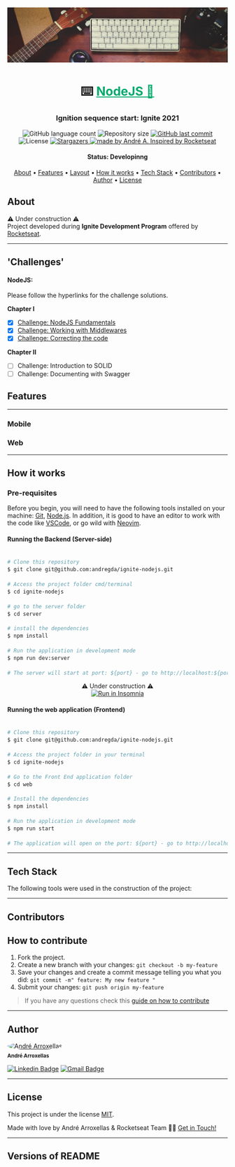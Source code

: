 <h1 align="center">
    <img alt="Banner" title="#Banner" src="./assets/banner.jpg" />
</h1>

<h1 align="center">
    ⌨️ <a href="#" style="color:#04aa6d"> NodeJS 🚀 </a>
</h1>

<h3 align="center">
	Ignition sequence start: Ignite 2021
</h3>

<p align="center">
  <img alt="GitHub language count" src="https://img.shields.io/github/languages/count/andregda/ignite-nodejs?color=%2304D361">

  <img alt="Repository size" src="https://img.shields.io/github/repo-size/andregda/ignite-nodejs">

  <a href="https://github.com/andregda/ignite-nodejs/commits/master">
    <img alt="GitHub last commit" src="https://img.shields.io/github/last-commit/andregda/ignite-nodejs">
  </a>
    
   <img alt="License" src="https://img.shields.io/badge/license-MIT-brightgreen">
   <a href="https://github.com/andregda/ignite-nodejs/stargazers">
    <img alt="Stargazers" src="https://img.shields.io/github/stars/andregda/ignite-nodejs?style=social">
  </a>

  <a href="https://andregda.github.io">
    <img alt="made by André A. Inspired by Rocketseat " src="https://img.shields.io/badge/made%20by-andregda-%237519C1">
  </a>
</p>


<h4 align="center"> 
	 Status: Developinng
</h4>

<p align="center">
 <a href="#about">About</a> •
 <a href="#features">Features</a> •
 <a href="#layout">Layout</a> • 
 <a href="#how-it-works">How it works</a> • 
 <a href="#tech-stack">Tech Stack</a> • 
 <a href="#contributors">Contributors</a> • 
 <a href="#author">Author</a> • 
 <a href="#user-content-license">License</a>

</p>


## About

⚠️  Under construction ⚠️
</br>
Project developed during **Ignite Development Program** offered by [Rocketseat](https://www.rocketseat.com.br/).

---

## 'Challenges'

#### NodeJS:

Please follow the hyperlinks for the challenge solutions.

**Chapter I**
- [x] [Challenge: NodeJS Fundamentals](https://github.com/andregda/ignite-nodejs/tree/main/challenges/D1.1)
- [x] [Challenge: Working with Middlewares](https://github.com/andregda/ignite-nodejs/tree/main/challenges/D1.2)
- [x] [Challenge: Correcting the code](https://github.com/andregda/ignite-nodejs/tree/main/challenges/D1.3)

**Chapter II**
- [ ] Challenge: Introduction to SOLID
- [ ] Challenge: Documenting with Swagger

## Features

---

### Mobile

### Web

---

## How it works

### Pre-requisites

Before you begin, you will need to have the following tools installed on your machine:
[Git](https://git-scm.com), [Node.js](https://nodejs.org/en/).
In addition, it is good to have an editor to work with the code like [VSCode](https://code.visualstudio.com/), or go wild with [Neovim](https://neovim.io/).

#### Running the Backend (Server-side)

```bash

# Clone this repository
$ git clone git@github.com:andregda/ignite-nodejs.git

# Access the project folder cmd/terminal
$ cd ignite-nodejs

# go to the server folder
$ cd server

# install the dependencies
$ npm install

# Run the application in development mode
$ npm run dev:server

# The server will start at port: ${port} - go to http://localhost:${port}

```
<p align="center">
  ⚠️  Under construction ⚠️
  </br>
  <a href="https://github.com/andregda/ignite-nodejs/blob/master/Insomnia_API_CarVendor_json.json" target="_blank"><img src="https://insomnia.rest/images/run.svg" alt="Run in Insomnia"></a>
</p>


#### Running the web application (Frontend)

```bash

# Clone this repository
$ git clone git@github.com:andregda/ignite-nodejs.git

# Access the project folder in your terminal
$ cd ignite-nodejs

# Go to the Front End application folder
$ cd web

# Install the dependencies
$ npm install

# Run the application in development mode
$ npm run start

# The application will open on the port: ${port} - go to http://localhost:${port}

```

---

## Tech Stack

The following tools were used in the construction of the project:
<!--
#### **Website**  ([React](https://reactjs.org/)  +  [TypeScript](https://www.typescriptlang.org/))

> See the file  [package.json](https://github.com/andregda/ignite-nodejs/blob/master/web/package.json)

#### [](https://github.com/andregda/ignite-nodejs#server-nodejs--typescript)**Server**  ([NodeJS](https://nodejs.org/en/)  +  [TypeScript](https://www.typescriptlang.org/))

> See the file  [package.json](https://github.com/andregda/ignite-nodejs/blob/master/server/package.json)

#### [](https://github.com/andregda/ignite-nodejs#mobile-react-native--typescript)**Mobile**  ([React Native](http://www.reactnative.com/)  +  [TypeScript](https://www.typescriptlang.org/))

-->

---

## Contributors

## How to contribute

1. Fork the project.
2. Create a new branch with your changes: `git checkout -b my-feature`
3. Save your changes and create a commit message telling you what you did: `git commit -m" feature: My new feature "`
4. Submit your changes: `git push origin my-feature`
> If you have any questions check this [guide on how to contribute](./CONTRIBUTING.md)

---

## Author

<a href="https://andregda.github.io">
 <img style="border-radius: 50%;" src="https://avatars.githubusercontent.com/u/76409149?v=4" width="100px;" alt="André Arroxellas"/>
 <br />
 <sub><b>André Arroxellas</b></sub></a> <a href="https://andregda.github.io" title="Blog"></a>
 <br />

[![Linkedin Badge](https://img.shields.io/badge/-André_Arroxellas-blue?style=flat-square&logo=Linkedin&logoColor=white&link=https://www.linkedin.com/in/a-arroxellas/)](https://www.linkedin.com/in/a-arroxellas/) 
[![Gmail Badge](https://img.shields.io/badge/-a.arroxellas@gmail.com-c14438?style=flat-square&logo=Gmail&logoColor=white&link=mailto:a.arroxellas@gmail.com)](mailto:a.arroxellas@gmail.com)

---

## License

This project is under the license [MIT](./LICENSE).

Made with love by André Arroxellas & Rocketseat Team 👋🏽 [Get in Touch!](Https://www.linkedin.com/in/a-arroxellas/)

---

##  Versions of README

<!--
[Portuguese](./README.md)  |  [English without emojis](./README-en.md) | [Portugueses without logo](./README-sem-logo.md) 
-->
